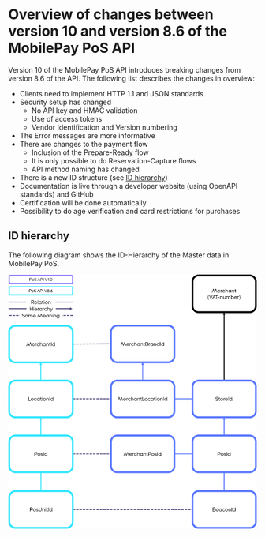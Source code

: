
# <a name="overview_of_changes"></a>Overview of changes between version 10 and version 8.6 of the MobilePay PoS API

Version 10 of the MobilePay PoS API introduces breaking changes from version 8.6 of the API. 
The following list describes the changes in overview:

* Clients need to implement HTTP 1.1 and JSON standards
* Security setup has changed
  * No API key and HMAC validation
  * Use of access tokens
  * Vendor Identification and Version numbering
* The Error messages are more informative
* There are changes to the payment flow
  * Inclusion of the Prepare-Ready flow
  * It is only possible to do Reservation-Capture flows
  * API method naming has changed
* There is a new ID structure (see [ID hierarchy](id_hierarchy))
* Documentation is live through a developer website (using OpenAPI standards) and GitHub
* Certification will be done automatically
* Possibility to do age verification and card restrictions for purchases

## <a name="id_heirarchy"></a>ID hierarchy

The following diagram shows the ID-Hierarchy of the Master data in MobilePay PoS.

[![](assets/images/ID_Hierarchy_Changes.png)](assets/images/ID_Hierarchy_Changes.png)
